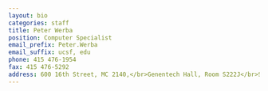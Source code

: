 ```yaml
---
layout: bio
categories: staff
title: Peter Werba
position: Computer Specialist
email_prefix: Peter.Werba
email_suffix: ucsf, edu
phone: 415 476-1954
fax: 415 476-5292
address: 600 16th Street, MC 2140,</br>Genentech Hall, Room S222J</br>San Francisco, CA 94158-2140</br>
---
```


